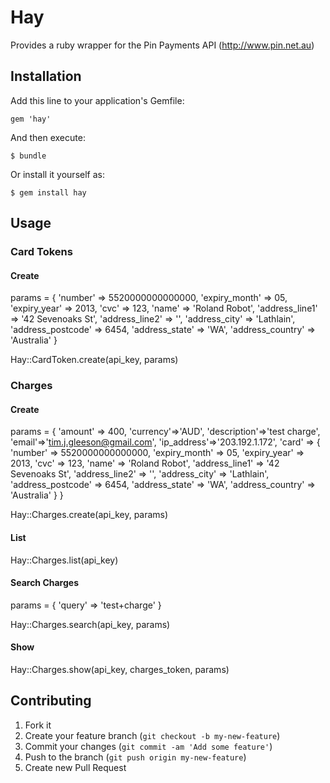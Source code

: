 # Hay

Provides a ruby wrapper for the Pin Payments API (http://www.pin.net.au)

## Installation

Add this line to your application's Gemfile:

    gem 'hay'

And then execute:

    $ bundle

Or install it yourself as:

    $ gem install hay

## Usage

### Card Tokens
#### Create 
params = {
  'number' => 5520000000000000,
  'expiry_month' => 05,
  'expiry_year' => 2013,
  'cvc' => 123,
  'name' => 'Roland Robot',
  'address_line1' => '42 Sevenoaks St',
  'address_line2' => '',
  'address_city' => 'Lathlain',
  'address_postcode' => 6454,
  'address_state' => 'WA',
  'address_country' => 'Australia'
}

Hay::CardToken.create(api_key, params)

### Charges
#### Create
params = {
  'amount' => 400,
  'currency'=>'AUD',
  'description'=>'test charge',
  'email'=>'tim.j.gleeson@gmail.com',
  'ip_address'=>'203.192.1.172',
  'card' => {
    'number' => 5520000000000000,
    'expiry_month' => 05,
    'expiry_year' => 2013,
    'cvc' => 123,
    'name' => 'Roland Robot',
    'address_line1' => '42 Sevenoaks St',
    'address_line2' => '',
    'address_city' => 'Lathlain',
    'address_postcode' => 6454,
    'address_state' => 'WA',
    'address_country' => 'Australia'
  }
}

Hay::Charges.create(api_key, params)

#### List
Hay::Charges.list(api_key)

#### Search Charges
params = {
  'query' => 'test+charge'
}

Hay::Charges.search(api_key, params)

#### Show
Hay::Charges.show(api_key, charges_token, params)

## Contributing

1. Fork it
2. Create your feature branch (`git checkout -b my-new-feature`)
3. Commit your changes (`git commit -am 'Add some feature'`)
4. Push to the branch (`git push origin my-new-feature`)
5. Create new Pull Request

